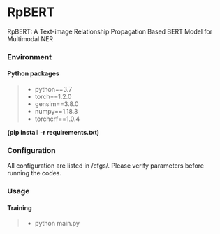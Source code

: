 # RpBERT
RpBERT: A Text-image Relationship Propagation Based BERT Model  for Multimodal NER

### Environment
#### Python packages
>- python==3.7
>- torch==1.2.0
>- gensim==3.8.0 
>- numpy==1.18.3
>- torchcrf==1.0.4

**(pip install -r requirements.txt)**

### Configuration
All configuration are listed in /cfgs/. Please verify parameters before running the codes.

### Usage
#### Training
>- python main.py 
